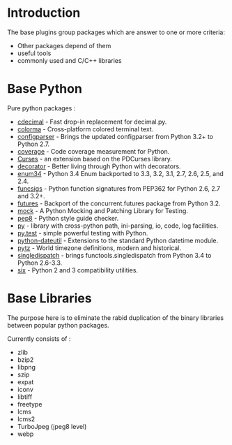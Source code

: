 # Introduction
The base plugins group packages which are answer to one or more criteria:
  * Other packages depend of them
  * useful tools
  * commonly used and C/C++ libraries

# Base Python
Pure python packages :
  * [cdecimal](https://pypi.python.org/pypi/cdecimal/2.3) - Fast drop-in replacement for decimal.py.
  * [colorma](https://pypi.python.org/pypi/colorama) - Cross-platform colored terminal text.
  * [configparser](https://pypi.python.org/pypi/configparser/3.3.0r2) - Brings the updated configparser from Python 3.2+ to Python 2.7.
  * [coverage](https://pypi.python.org/pypi/coverage) - Code coverage measurement for Python.
  * [Curses](http://www.lfd.uci.edu/~gohlke/pythonlibs/#curses) - an extension based on the PDCurses library.
  * [decorator](https://pypi.python.org/pypi/decorator) - Better living through Python with decorators.
  * [enum34](https://pypi.python.org/pypi/enum34) - Python 3.4 Enum backported to 3.3, 3.2, 3.1, 2.7, 2.6, 2.5, and 2.4.
  * [funcsigs](https://pypi.python.org/pypi/funcsigs) - Python function signatures from PEP362 for Python 2.6, 2.7 and 3.2+.
  * [futures](https://pypi.python.org/pypi/futures) - Backport of the concurrent.futures package from Python 3.2.
  * [mock](https://pypi.python.org/pypi/mock/) - A Python Mocking and Patching Library for Testing.
  * [pep8](https://pypi.python.org/pypi/pep8) - Python style guide checker.
  * [py](https://pypi.python.org/pypi/py) - library with cross-python path, ini-parsing, io, code, log facilities.
  * [py.test](https://pypi.python.org/pypi/pytest) - simple powerful testing with Python.
  * [python-dateutil](https://pypi.python.org/pypi/python-dateutil) - Extensions to the standard Python datetime module.
  * [pytz](https://pypi.python.org/pypi/pytz) - World timezone definitions, modern and historical.
  * [singledispatch](https://pypi.python.org/pypi/singledispatch) - brings functools.singledispatch from Python 3.4 to Python 2.6-3.3.
  * [six](https://pypi.python.org/pypi/six) - Python 2 and 3 compatibility utilities.

# Base Libraries

The purpose here is to eliminate the rabid duplication of the binary libraries between popular python packages.

Currently consists of :
  * zlib
  * bzip2
  * libpng
  * szip
  * expat
  * iconv
  * libtiff
  * freetype
  * lcms
  * lcms2
  * TurboJpeg (jpeg8 level)
  * webp